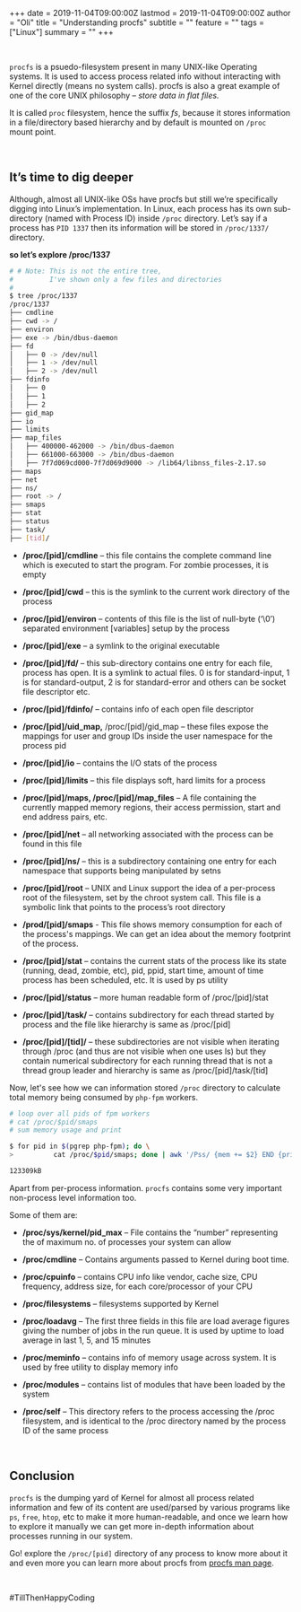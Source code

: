 +++
date = 2019-11-04T09:00:00Z
lastmod = 2019-11-04T09:00:00Z
author = "Oli"
title = "Understanding procfs"
subtitle = ""
feature = ""
tags = ["Linux"]
summary = ""
+++


&nbsp;


`procfs` is a psuedo-filesystem present in many UNIX-like Operating systems.
It is used to access process related info without interacting with Kernel directly
(means no system calls). procfs is also a great example of one of the core UNIX
philosophy – *store data in flat files.*

It is called `proc` filesystem, hence the suffix *fs*, because it stores
information in a file/directory based hierarchy and by default is mounted on `/proc` mount point.


&nbsp; 
&nbsp; 
## It’s time to dig deeper

Although, almost all UNIX-like OSs have procfs but still we’re specifically
digging into Linux’s implementation. In Linux, each process has its own
sub-directory (named with Process ID) inside `/proc` directory. Let’s say if a
process has `PID 1337` then its information will be stored in `/proc/1337/`
directory.


**so let’s explore /proc/1337**

```bash
# # Note: This is not the entire tree, 
#         I've shown only a few files and directories 
#
$ tree /proc/1337
/proc/1337
├── cmdline
├── cwd -> /
├── environ
├── exe -> /bin/dbus-daemon
├── fd
│   ├── 0 -> /dev/null
│   ├── 1 -> /dev/null
│   ├── 2 -> /dev/null
├── fdinfo
│   ├── 0
│   ├── 1
│   ├── 2
├── gid_map
├── io
├── limits
├── map_files
│   ├── 400000-462000 -> /bin/dbus-daemon
│   ├── 661000-663000 -> /bin/dbus-daemon
│   ├── 7f7d069cd000-7f7d069d9000 -> /lib64/libnss_files-2.17.so
├── maps
├── net
├── ns/
├── root -> /
├── smaps
├── stat
├── status
├── task/
├── [tid]/
```


- **/proc/[pid]/cmdline** – this file contains the complete command line which is
  executed to start the program. For zombie processes, it is empty

- **/proc/[pid]/cwd** – this is the symlink to the current work directory of the
  process

- **/proc/[pid]/environ** – contents of this file is the list of null-byte (‘\0’)
  separated environment [variables] setup by the process

- **/proc/[pid]/exe** – a symlink to the original executable

- **/proc/[pid]/fd/** – this sub-directory contains one entry for each file, process
  has open. It is a symlink to actual files. 0 is for standard-input, 1 is for
  standard-output, 2 is for standard-error and others can be socket file
  descriptor etc.

- **/proc/[pid]/fdinfo/** – contains info of each open file descriptor

- **/proc/[pid]/uid_map,** /proc/[pid]/gid_map – these files expose the mappings for
  user and group IDs inside the user namespace for the process pid

- **/proc/[pid]/io** – contains the I/O stats of the process

- **/proc/[pid]/limits** – this file displays soft, hard limits for a process

- **/proc/[pid]/maps, /proc/[pid]/map_files** – A file containing the currently
  mapped memory regions, their access permission, start and end address pairs,
  etc.
  
- **/proc/[pid]/net** – all networking associated with the process can be found in
  this file

- **/proc/[pid]/ns/** – this is a subdirectory containing one entry for each
  namespace that supports being manipulated by setns

- **/proc/[pid]/root** – UNIX and Linux support the idea of a per-process root of
  the filesystem, set by the chroot system call.  This file is a symbolic link
  that points to the process’s root directory

- **/prod/[pid]/smaps** - This file shows memory consumption for each of the process's
  mappings. We can get an idea about the memory footprint of the process.

- **/proc/[pid]/stat** – contains the current stats of the process like its state
  (running, dead, zombie, etc), pid, ppid, start time, amount of time process
  has been scheduled, etc. It is used by ps utility

- **/proc/[pid]/status** – more human readable form of /proc/[pid]/stat

- **/proc/[pid]/task/** – contains subdirectory for each thread started by process
  and the file like hierarchy is same as /proc/[pid]

- **/proc/[pid]/[tid]/** – these subdirectories are not visible when iterating
  through /proc (and thus are not visible when one uses ls) but they contain
  numerical subdirectory for each running thread that is not a thread group
  leader and hierarchy is same as /proc/[pid]/task/[tid]


Now, let's see how we can information stored `/proc` directory to calculate total memory
being consumed by `php-fpm` workers.


```bash
# loop over all pids of fpm workers
# cat /proc/$pid/smaps
# sum memory usage and print 

$ for pid in $(pgrep php-fpm); do \
>          cat /proc/$pid/smaps; done | awk '/Pss/ {mem += $2} END {print mem, "kB"}'

123309kB
```

Apart from per-process information. `procfs` contains some very important
non-process level information too.

Some of them are:

- **/proc/sys/kernel/pid_max** – File contains the “number” representing the of
  maximum no. of processes your system can allow

- **/proc/cmdline** – Contains arguments passed to Kernel during boot time.

- **/proc/cpuinfo** – contains CPU info like vendor, cache size, CPU frequency, address
  size, for each core/processor of your CPU

- **/proc/filesystems** – filesystems supported by Kernel

- **/proc/loadavg** – The first three fields in this file are load average figures
  giving the number of jobs in the run queue. It is used by uptime to load
  average in last 1, 5, and 15 minutes

- **/proc/meminfo** – contains info of memory usage across system. It is used by
  free utility to display memory info

- **/proc/modules** – contains list of modules that have been loaded by the system

- **/proc/self** – This directory refers to the process accessing the /proc
  filesystem, and is identical to the /proc directory named by the process ID of
  the same process

&nbsp; 
&nbsp; 
## Conclusion

`procfs` is the dumping yard of Kernel for almost all process related information
and few of its content are used/parsed by various programs like `ps`, `free`, `htop`, etc
to make it more human-readable, and once we learn how to explore it manually we
can get more in-depth information about processes running in our system.

Go! explore the `/proc/[pid]` directory of any process to know more
about it and even more you can learn more about procfs from [procfs man page](http://man7.org/linux/man-pages/man5/proc.5.html).

&nbsp;

#TillThenHappyCoding

